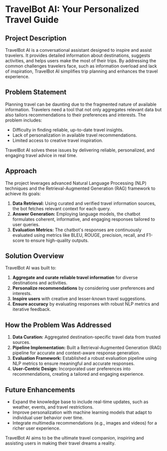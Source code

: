 # TravelBot AI: Your Personalized Travel Guide

## Project Description
TravelBot AI is a conversational assistant designed to inspire and assist travelers. It provides detailed information about destinations, suggests activities, and helps users make the most of their trips. By addressing the common challenges travelers face, such as information overload and lack of inspiration, TravelBot AI simplifies trip planning and enhances the travel experience.

## Problem Statement
Planning travel can be daunting due to the fragmented nature of available information. Travelers need a tool that not only aggregates relevant data but also tailors recommendations to their preferences and interests. The problem includes:
- Difficulty in finding reliable, up-to-date travel insights.
- Lack of personalization in available travel recommendations.
- Limited access to creative travel inspiration.

TravelBot AI solves these issues by delivering reliable, personalized, and engaging travel advice in real time.

## Approach
The project leverages advanced Natural Language Processing (NLP) techniques and the Retrieval-Augmented Generation (RAG) framework to achieve its goals:
1. **Data Retrieval:** Using curated and verified travel information sources, the bot fetches relevant context for each query.
2. **Answer Generation:** Employing language models, the chatbot formulates coherent, informative, and engaging responses tailored to user queries.
3. **Evaluation Metrics:** The chatbot's responses are continuously evaluated using metrics like BLEU, ROUGE, precision, recall, and F1-score to ensure high-quality outputs.

## Solution Overview
TravelBot AI was built to:
1. **Aggregate and curate reliable travel information** for diverse destinations and activities.
2. **Personalize recommendations** by considering user preferences and interests.
3. **Inspire users** with creative and lesser-known travel suggestions.
4. **Ensure accuracy** by evaluating responses with robust NLP metrics and iterative feedback.

## How the Problem Was Addressed
1. **Data Curation:** Aggregated destination-specific travel data from trusted sources.
2. **Pipeline Implementation:** Built a Retrieval-Augmented Generation (RAG) pipeline for accurate and context-aware response generation.
3. **Evaluation Framework:** Established a robust evaluation pipeline using NLP metrics to ensure meaningful and accurate responses.
4. **User-Centric Design:** Incorporated user preferences into recommendations, creating a tailored and engaging experience.

## Future Enhancements
- Expand the knowledge base to include real-time updates, such as weather, events, and travel restrictions.
- Improve personalization with machine learning models that adapt to individual user behavior over time.
- Integrate multimedia recommendations (e.g., images and videos) for a richer user experience.

TravelBot AI aims to be the ultimate travel companion, inspiring and assisting users in making their travel dreams a reality.
